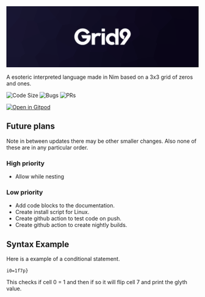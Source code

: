 <img src=".github/assets/banner.png">

A esoteric interpreted language made in Nim based on a 3x3 grid of zeros and ones.

![Code Size](https://img.shields.io/github/languages/code-size/MrEnder0/Grid9?style=for-the-badge)
![Bugs](https://img.shields.io/github/issues-raw/MrEnder0/Grid9?style=for-the-badge)
![PRs](https://img.shields.io/github/issues-pr-raw/MrEnder0/Grid9?style=for-the-badge)

[![Open in Gitpod](https://gitpod.io/button/open-in-gitpod.svg)](https://gitpod.io/#https://github.com/MrEnder0/Grid9)

## Future plans

Note in between updates there may be other smaller changes. Also none of these are in any particular order.

### High priority

- Allow while nesting

### Low priority

- Add code blocks to the documentation.
- Create install script for Linux.
- Create github action to test code on push.
- Create github action to create nightly builds.

## Syntax Example

Here is a example of a conditional statement.

```grid9
i0=1f7p}
```

This checks if cell 0 = 1 and then if so it will flip cell 7 and print the glyth value.

